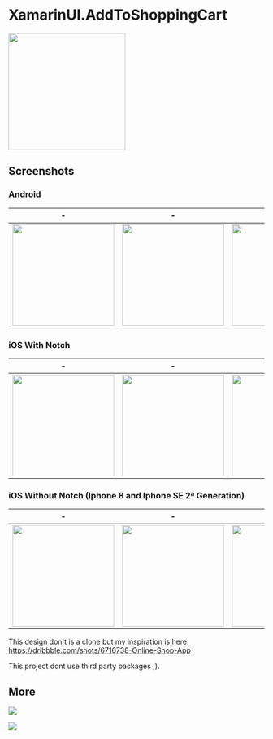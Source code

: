 # XamarinUI.AddToShoppingCart

<img width="230" src="https://github.com/alexandresanlim/XamarinUI.AddToShoppingCart/blob/master/XamarinUI.AddToShoppingCard/XamarinUI.AddToShoppingCard/Src/img/screen/gif.gif?raw=true"/>

## Screenshots

### Android

| - | - | - | - | -
------------ | ------------- | ------ | ---- | ------
<img width="200" src="https://github.com/alexandresanlim/XamarinUI.AddToShoppingCart/blob/master/XamarinUI.AddToShoppingCard/XamarinUI.AddToShoppingCard/Src/img/screen/android/1.jpg?raw=true"/>| <img width="200" src="https://github.com/alexandresanlim/XamarinUI.AddToShoppingCart/blob/master/XamarinUI.AddToShoppingCard/XamarinUI.AddToShoppingCard/Src/img/screen/android/2.jpg?raw=true"/> | <img width="200" src="https://github.com/alexandresanlim/XamarinUI.AddToShoppingCart/blob/master/XamarinUI.AddToShoppingCard/XamarinUI.AddToShoppingCard/Src/img/screen/android/3.jpg?raw=true"/> | <img width="200" src="https://github.com/alexandresanlim/XamarinUI.AddToShoppingCart/blob/master/XamarinUI.AddToShoppingCard/XamarinUI.AddToShoppingCard/Src/img/screen/android/4.jpg?raw=true"/> | <img width="200" src="https://github.com/alexandresanlim/XamarinUI.AddToShoppingCart/blob/master/XamarinUI.AddToShoppingCard/XamarinUI.AddToShoppingCard/Src/img/screen/android/5.jpg?raw=true"/>

### iOS With Notch 

| - | - | - | - | -
------------ | ------------- | ------ | ---- | ------
<img width="200" src="https://github.com/alexandresanlim/XamarinUI.AddToShoppingCart/blob/master/XamarinUI.AddToShoppingCard/XamarinUI.AddToShoppingCard/Src/img/screen/ios/not1.png?raw=true"/>| <img width="200" src="https://github.com/alexandresanlim/XamarinUI.AddToShoppingCart/blob/master/XamarinUI.AddToShoppingCard/XamarinUI.AddToShoppingCard/Src/img/screen/ios/not2.png?raw=true"/> | <img width="200" src="https://github.com/alexandresanlim/XamarinUI.AddToShoppingCart/blob/master/XamarinUI.AddToShoppingCard/XamarinUI.AddToShoppingCard/Src/img/screen/ios/not3.png?raw=true"/> | <img width="200" src="https://github.com/alexandresanlim/XamarinUI.AddToShoppingCart/blob/master/XamarinUI.AddToShoppingCard/XamarinUI.AddToShoppingCard/Src/img/screen/ios/not4.png?raw=true"/> | <img width="200" src="https://github.com/alexandresanlim/XamarinUI.AddToShoppingCart/blob/master/XamarinUI.AddToShoppingCard/XamarinUI.AddToShoppingCard/Src/img/screen/ios/not5.png?raw=true"/>

### iOS Without Notch (Iphone 8 and Iphone SE 2ª Generation)

| - | - | - | - | -
------------ | ------------- | ------ | ---- | ------
<img width="200" src="https://github.com/alexandresanlim/XamarinUI.AddToShoppingCart/blob/master/XamarinUI.AddToShoppingCard/XamarinUI.AddToShoppingCard/Src/img/screen/ios/1.png?raw=true"/>| <img width="200" src="https://github.com/alexandresanlim/XamarinUI.AddToShoppingCart/blob/master/XamarinUI.AddToShoppingCard/XamarinUI.AddToShoppingCard/Src/img/screen/ios/2.png?raw=true"/> | <img width="200" src="https://github.com/alexandresanlim/XamarinUI.AddToShoppingCart/blob/master/XamarinUI.AddToShoppingCard/XamarinUI.AddToShoppingCard/Src/img/screen/ios/3.png?raw=true"/> | <img width="200" src="https://github.com/alexandresanlim/XamarinUI.AddToShoppingCart/blob/master/XamarinUI.AddToShoppingCard/XamarinUI.AddToShoppingCard/Src/img/screen/ios/4.png?raw=true"/> | <img width="200" src="https://github.com/alexandresanlim/XamarinUI.AddToShoppingCart/blob/master/XamarinUI.AddToShoppingCard/XamarinUI.AddToShoppingCard/Src/img/screen/ios/5.png?raw=true"/>

This design don't is a clone but my inspiration is here:
https://dribbble.com/shots/6716738-Online-Shop-App

This project dont use third party packages ;).

## More
<a href="https://github.com/alexandresanlim/XamarinUI.MyGallery"><img src="https://github.com/alexandresanlim/XamarinUI.MyGallery/blob/master/xamarin_ui_gallery_head.png?raw=true" /></a>

<a href="https://snppts.dev/author/alexandresanlim" target="_blank"><img src="https://camo.githubusercontent.com/b72b502eb8f3df149f75f8a72f7d0f9f35728827/68747470733a2f2f7777772e736e707074732e6465762f696d672f736e707074732d62616467652e6a7067" /></a>
